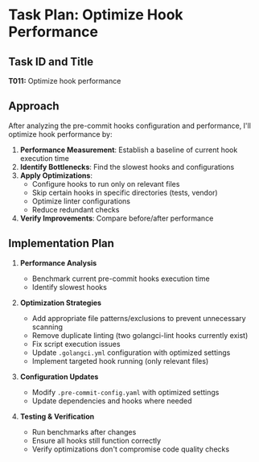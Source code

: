 # Task Plan: Optimize Hook Performance

## Task ID and Title
**T011:** Optimize hook performance

## Approach
After analyzing the pre-commit hooks configuration and performance, I'll optimize hook performance by:

1. **Performance Measurement**: Establish a baseline of current hook execution time
2. **Identify Bottlenecks**: Find the slowest hooks and configurations
3. **Apply Optimizations**:
   - Configure hooks to run only on relevant files
   - Skip certain hooks in specific directories (tests, vendor)
   - Optimize linter configurations
   - Reduce redundant checks
4. **Verify Improvements**: Compare before/after performance

## Implementation Plan

1. **Performance Analysis**
   - Benchmark current pre-commit hooks execution time
   - Identify slowest hooks

2. **Optimization Strategies**
   - Add appropriate file patterns/exclusions to prevent unnecessary scanning
   - Remove duplicate linting (two golangci-lint hooks currently exist)
   - Fix script execution issues
   - Update `.golangci.yml` configuration with optimized settings
   - Implement targeted hook running (only relevant files)

3. **Configuration Updates**
   - Modify `.pre-commit-config.yaml` with optimized settings
   - Update dependencies and hooks where needed

4. **Testing & Verification**
   - Run benchmarks after changes
   - Ensure all hooks still function correctly
   - Verify optimizations don't compromise code quality checks